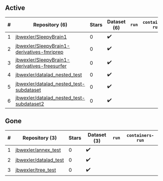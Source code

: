 ## Active
| # | Repository (6) | Stars | Dataset (6) | `run` | `containers-run` |
| --- | --- | --- | --- | --- | --- |
| 1 | [jbwexler/SleepyBrain1](https://github.com/jbwexler/SleepyBrain1) | 0 | :heavy_check_mark: |  |  |
| 2 | [jbwexler/SleepyBrain1-derivatives-fmriprep](https://github.com/jbwexler/SleepyBrain1-derivatives-fmriprep) | 0 | :heavy_check_mark: |  |  |
| 3 | [jbwexler/SleepyBrain1-derivatives-freesurfer](https://github.com/jbwexler/SleepyBrain1-derivatives-freesurfer) | 0 | :heavy_check_mark: |  |  |
| 4 | [jbwexler/datalad_nested_test](https://github.com/jbwexler/datalad_nested_test) | 0 | :heavy_check_mark: |  |  |
| 5 | [jbwexler/datalad_nested_test-subdataset](https://github.com/jbwexler/datalad_nested_test-subdataset) | 0 | :heavy_check_mark: |  |  |
| 6 | [jbwexler/datalad_nested_test-subdataset2](https://github.com/jbwexler/datalad_nested_test-subdataset2) | 0 | :heavy_check_mark: |  |  |

## Gone
| # | Repository (3) | Stars | Dataset (3) | `run` | `containers-run` |
| --- | --- | --- | --- | --- | --- |
| 1 | [jbwexler/annex_test](https://github.com/jbwexler/annex_test) | 0 | :heavy_check_mark: |  |  |
| 2 | [jbwexler/datalad_test](https://github.com/jbwexler/datalad_test) | 0 | :heavy_check_mark: |  |  |
| 3 | [jbwexler/tree_test](https://github.com/jbwexler/tree_test) | 0 | :heavy_check_mark: |  |  |
